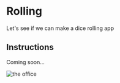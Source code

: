 # Rolling
Let's see if we can make a dice rolling app

## Instructions

Coming soon...

![the office](https://i.gifer.com/origin/1d/1d9bcd6a5f296db8c60fb00c6b3fd6c7_w200.gif)
